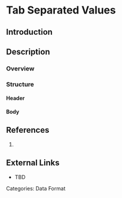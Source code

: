 # Tab Separated Values #
## Introduction ##
## Description ##
### Overview ###
### Structure ###
#### Header ####
#### Body ####
## References ##
1.

## External Links ##
* TBD

Categories: Data Format
